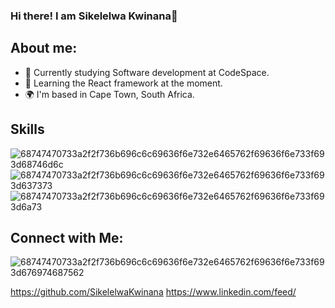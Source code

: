 ### Hi there! I am Sikelelwa Kwinana👋


## About me:
- 🔭 Currently studying Software development at CodeSpace.
- 🌱 Learning the React framework at the moment.
- 🌍 I'm based in Cape Town, South Africa.

  
## Skills
![68747470733a2f2f736b696c6c69636f6e732e6465762f69636f6e733f693d68746d6c](https://github.com/SikelelwaKwinana/SikelelwaKwinana/assets/137270323/c86b6824-8920-4d43-a6e8-e752ccbfb249)  ![68747470733a2f2f736b696c6c69636f6e732e6465762f69636f6e733f693d637373](https://github.com/SikelelwaKwinana/SikelelwaKwinana/assets/137270323/dac79a28-7e4f-4423-8be1-63b41afc952d)     ![68747470733a2f2f736b696c6c69636f6e732e6465762f69636f6e733f693d6a73](https://github.com/SikelelwaKwinana/SikelelwaKwinana/assets/137270323/b53ef118-960c-4993-80d9-10e06643304a)



## Connect with Me: 
![68747470733a2f2f736b696c6c69636f6e732e6465762f69636f6e733f693d676974687562](https://github.com/SikelelwaKwinana/SikelelwaKwinana/assets/137270323/206eed7d-6ce9-4a2b-ad2b-97c7ce9be95f)





  https://github.com/SikelelwaKwinana 
  https://www.linkedin.com/feed/

